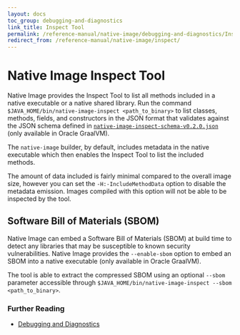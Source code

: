 ```yaml
---
layout: docs
toc_group: debugging-and-diagnostics
link_title: Inspect Tool
permalink: /reference-manual/native-image/debugging-and-diagnostics/InspectTool/
redirect_from: /reference-manual/native-image/inspect/
---
```


# Native Image Inspect Tool

Native Image provides the Inspect Tool to list all methods included in a native executable or a native shared library. 
Run the command `$JAVA_HOME/bin/native-image-inspect <path_to_binary>` to list classes, methods, fields, and constructors in the JSON format that validates against the JSON schema defined in [`native-image-inspect-schema-v0.2.0.json`](assets/native-image-inspect-schema-v0.2.0.json) (only available in Oracle GraalVM).

The `native-image` builder, by default, includes metadata in the native executable which then enables the Inspect Tool to list the included methods.

The amount of data included is fairly minimal compared to the overall image size, however you can set the `-H:-IncludeMethodData` option to disable the metadata emission.
Images compiled with this option will not be able to be inspected by the tool.

## Software Bill of Materials (SBOM)

Native Image can embed a Software Bill of Materials (SBOM) at build time to detect any libraries that may be susceptible to known security vulnerabilities.
Native Image provides the `--enable-sbom` option to embed an SBOM into a native executable (only available in Oracle GraalVM).

The tool is able to extract the compressed SBOM using an optional `--sbom` parameter accessible through `$JAVA_HOME/bin/native-image-inspect --sbom <path_to_binary>`.

### Further Reading

- [Debugging and Diagnostics](DebuggingAndDiagnostics.md)